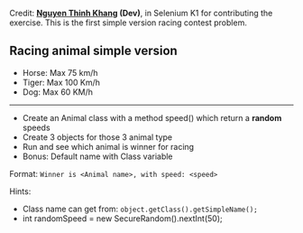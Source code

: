 Credit: **[Nguyen Thinh Khang](https://github.com/thinhkhang97) (Dev)**, in Selenium K1 for contributing the exercise.
This is the first simple version racing contest problem.

## Racing animal simple version
* Horse: Max 75 km/h
* Tiger: Max 100 Km/h
* Dog: Max 60 KM/h

---
* Create an Animal class with a method speed() which return a **random** speeds
* Create 3 objects for those 3 animal type
* Run and see which animal is winner for racing
* Bonus: Default name with Class variable

Format: `Winner is <Animal name>, with speed: <speed>`

Hints:
* Class name can get from: `object.getClass().getSimpleName();`
* int randomSpeed = new SecureRandom().nextInt(50);